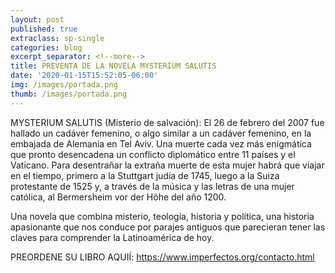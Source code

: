 ```yaml
---
layout: post
published: true
extraclass: sp-single
categories: blog
excerpt_separator: <!--more-->
title: PREVENTA DE LA NOVELA MYSTERIUM SALUTIS
date: '2020-01-15T15:52:05-06:00'
img: /images/portada.png
thumb: /images/portada.png
---
```

MYSTERIUM SALUTIS (Misterio de salvación): El 26 de febrero del 2007 fue hallado un cadáver femenino, o algo similar a un cadáver femenino, en la embajada de Alemania en Tel Aviv. Una muerte cada vez más enigmática que pronto desencadena un conflicto diplomático entre 11 países y el Vaticano. Para desentrañar la extraña muerte de esta mujer habrá que viajar en el tiempo, primero a la Stuttgart judía de 1745, luego a la Suiza protestante de 1525 y, a través de la música y las letras de una mujer católica, al Bermersheim vor der Höhe del año 1200.

Una novela que combina misterio, teología, historia y política, una historia apasionante que nos conduce por parajes antiguos que parecieran tener las claves para comprender la Latinoamérica de hoy.

PREORDENE SU LIBRO AQUIÍ: https://www.imperfectos.org/contacto.html
